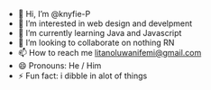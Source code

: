 - 👋 Hi, I’m @knyfie-P
- 👀 I’m interested in web design and develpment
- 🌱 I’m currently learning Java and Javascript
- 💞️ I’m looking to collaborate on nothing RN
- 📫 How to reach me litanoluwanifemi@gmail.com
- 😄 Pronouns: He / Him
- ⚡ Fun fact: i dibble in alot of things

<!---
knyfie-P/knyfie-P is a ✨ special ✨ repository because its `README.md` (this file) appears on your GitHub profile.
You can click the Preview link to take a look at your changes.
--->
